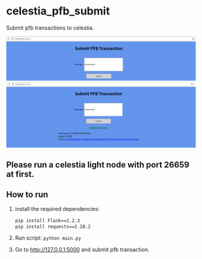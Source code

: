 # celestia_pfb_submit 

Submit pfb transactions to celestia.

![](Screenshot_20230508_210734.png)
![](Screenshot_20230508_210757.png)

## Please run a celestia light node with port 26659 at first.

## How to run

1) install the required dependencies: 

    ```
    pip install Flask==2.2.3
    pip install requests==2.28.2
    ```

2) Run script: `python main.py `

3) Go to http://127.0.0.1:5000 and submit pfb transaction.
